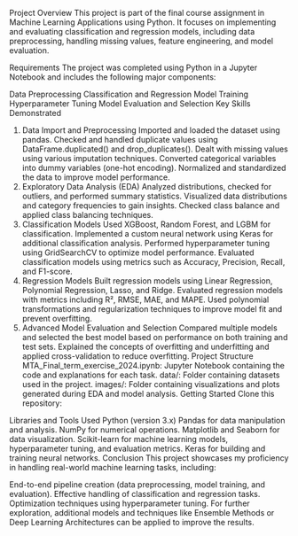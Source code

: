 Project Overview
This project is part of the final course assignment in Machine Learning Applications using Python. It focuses on implementing and evaluating classification and regression models, including data preprocessing, handling missing values, feature engineering, and model evaluation.

Requirements
The project was completed using Python in a Jupyter Notebook and includes the following major components:

Data Preprocessing
Classification and Regression Model Training
Hyperparameter Tuning
Model Evaluation and Selection
Key Skills Demonstrated
1. Data Import and Preprocessing
Imported and loaded the dataset using pandas.
Checked and handled duplicate values using DataFrame.duplicated() and drop_duplicates().
Dealt with missing values using various imputation techniques.
Converted categorical variables into dummy variables (one-hot encoding).
Normalized and standardized the data to improve model performance.
2. Exploratory Data Analysis (EDA)
Analyzed distributions, checked for outliers, and performed summary statistics.
Visualized data distributions and category frequencies to gain insights.
Checked class balance and applied class balancing techniques.
3. Classification Models
Used XGBoost, Random Forest, and LGBM for classification.
Implemented a custom neural network using Keras for additional classification analysis.
Performed hyperparameter tuning using GridSearchCV to optimize model performance.
Evaluated classification models using metrics such as Accuracy, Precision, Recall, and F1-score.
4. Regression Models
Built regression models using Linear Regression, Polynomial Regression, Lasso, and Ridge.
Evaluated regression models with metrics including R², RMSE, MAE, and MAPE.
Used polynomial transformations and regularization techniques to improve model fit and prevent overfitting.
5. Advanced Model Evaluation and Selection
Compared multiple models and selected the best model based on performance on both training and test sets.
Explained the concepts of overfitting and underfitting and applied cross-validation to reduce overfitting.
Project Structure
MTA_Final_term_exercise_2024.ipynb: Jupyter Notebook containing the code and explanations for each task.
data/: Folder containing datasets used in the project.
images/: Folder containing visualizations and plots generated during EDA and model analysis.
Getting Started
Clone this repository:


Libraries and Tools Used
Python (version 3.x)
Pandas for data manipulation and analysis.
NumPy for numerical operations.
Matplotlib and Seaborn for data visualization.
Scikit-learn for machine learning models, hyperparameter tuning, and evaluation metrics.
Keras for building and training neural networks.
Conclusion
This project showcases my proficiency in handling real-world machine learning tasks, including:

End-to-end pipeline creation (data preprocessing, model training, and evaluation).
Effective handling of classification and regression tasks.
Optimization techniques using hyperparameter tuning.
For further exploration, additional models and techniques like Ensemble Methods or Deep Learning Architectures can be applied to improve the results.

